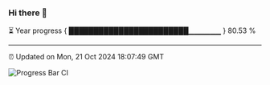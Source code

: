 ### Hi there 👋

⏳ Year progress { ████████████████████████▁▁▁▁▁▁ } 80.53 %

---

⏰ Updated on Mon, 21 Oct 2024 18:07:49 GMT

![Progress Bar CI](https://github.com/EinsPommes/EinsPommes/blob/main/.github/workflows/main.yml)
